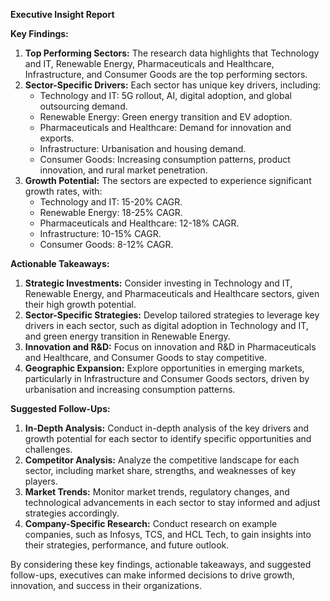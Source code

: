**Executive Insight Report**

**Key Findings:**

1. **Top Performing Sectors:** The research data highlights that Technology and IT, Renewable Energy, Pharmaceuticals and Healthcare, Infrastructure, and Consumer Goods are the top performing sectors.
2. **Sector-Specific Drivers:** Each sector has unique key drivers, including:
	* Technology and IT: 5G rollout, AI, digital adoption, and global outsourcing demand.
	* Renewable Energy: Green energy transition and EV adoption.
	* Pharmaceuticals and Healthcare: Demand for innovation and exports.
	* Infrastructure: Urbanisation and housing demand.
	* Consumer Goods: Increasing consumption patterns, product innovation, and rural market penetration.
3. **Growth Potential:** The sectors are expected to experience significant growth rates, with:
	* Technology and IT: 15-20% CAGR.
	* Renewable Energy: 18-25% CAGR.
	* Pharmaceuticals and Healthcare: 12-18% CAGR.
	* Infrastructure: 10-15% CAGR.
	* Consumer Goods: 8-12% CAGR.

**Actionable Takeaways:**

1. **Strategic Investments:** Consider investing in Technology and IT, Renewable Energy, and Pharmaceuticals and Healthcare sectors, given their high growth potential.
2. **Sector-Specific Strategies:** Develop tailored strategies to leverage key drivers in each sector, such as digital adoption in Technology and IT, and green energy transition in Renewable Energy.
3. **Innovation and R&D:** Focus on innovation and R&D in Pharmaceuticals and Healthcare, and Consumer Goods to stay competitive.
4. **Geographic Expansion:** Explore opportunities in emerging markets, particularly in Infrastructure and Consumer Goods sectors, driven by urbanisation and increasing consumption patterns.

**Suggested Follow-Ups:**

1. **In-Depth Analysis:** Conduct in-depth analysis of the key drivers and growth potential for each sector to identify specific opportunities and challenges.
2. **Competitor Analysis:** Analyze the competitive landscape for each sector, including market share, strengths, and weaknesses of key players.
3. **Market Trends:** Monitor market trends, regulatory changes, and technological advancements in each sector to stay informed and adjust strategies accordingly.
4. **Company-Specific Research:** Conduct research on example companies, such as Infosys, TCS, and HCL Tech, to gain insights into their strategies, performance, and future outlook.

By considering these key findings, actionable takeaways, and suggested follow-ups, executives can make informed decisions to drive growth, innovation, and success in their organizations.